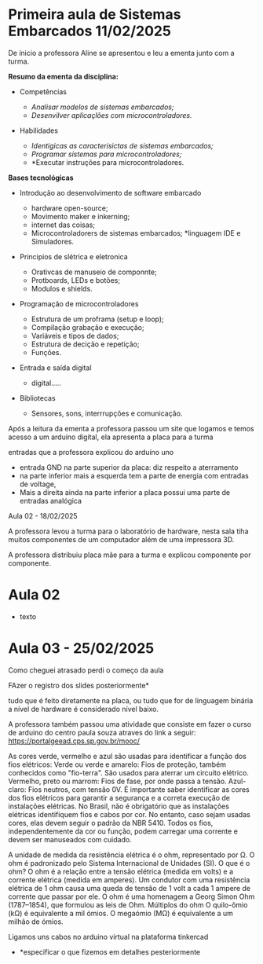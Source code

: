 # Primeira aula de Sistemas Embarcados 11/02/2025

De ínicio a professora Aline se apresentou e leu a ementa junto com a turma. 

**Resumo da ementa da disciplina:**

- Competências 

  * *Analisar modelos de sistemas embarcados;*
  * *Desenvilver aplicaçlões com microcontroladores.*

- Habilidades 

  * *Identigicas as caracterisictas de sistemas embarcados;*
  * *Programar sistemas para microcontroladores;*
  * *Executar instruções para microcontroladores.

**Bases tecnológicas**

- Introdução ao desenvolvimento de software embarcado
  * hardware open-source;
  * Movimento maker e inkerning;
  * internet das coisas;
  * Microcontroladorers de sistemas embarcados;
  *linguagem IDE e Simuladores.

 - Principios de slétrica e eletronica
   * Orativcas de manuseio de  componnte;
   * Protboards, LEDs e botões;
   * Modulos e shields.

- Programação de microcontroladores 

  * Estrutura de um proframa (setup e loop);
  * Compilação grabação e execução;
  * Variáveis e tipos de dados;
  * Estrutura de decição e repetição;
  * Funções.

- Entrada e saída digital
  * digital..... 


- Bibliotecas 
  * Sensores, sons, interrrupções e comunicação.

Após a leitura da ementa a professora passou um site que logamos e temos acesso a um arduíno digital, ela apresenta a placa para a turma 

entradas que a professora explicou do arduíno uno 

- entrada GND na parte superior da placa: diz respeito a aterramento
- na parte inferior mais a esquerda tem a parte de energia com entradas de voltage, 
- Mais a direita ainda na parte inferior a placa possui uma parte de entradas analógica 

Aula 02 - 18/02/2025 

A professora levou a turma para o laboratório de hardware, nesta sala tiha muitos componentes de um computador além de uma impressora 3D. 

A professora distribuiu placa mãe para a turma e explicou componente por componente. 

# Aula 02 

- texto 

# Aula 03 - 25/02/2025

Como cheguei atrasado perdi o começo da aula 

FAzer o registro dos slides posteriormente* 

tudo que é feito diretamente na placa, ou tudo que for de linguagem binária a nível de hardware é considerado nível baixo. 

A professora também passou uma atividade que consiste em fazer o curso de arduino do centro paula souza atraves do link a seguir: https://portalgeead.cps.sp.gov.br/mooc/

As cores verde, vermelho e azul são usadas para identificar a função dos fios elétricos: 
Verde ou verde e amarelo: Fios de proteção, também conhecidos como "fio-terra". São usados para aterrar um circuito elétrico. 
Vermelho, preto ou marrom: Fios de fase, por onde passa a tensão. 
Azul-claro: Fios neutros, com tensão 0V. 
É importante saber identificar as cores dos fios elétricos para garantir a segurança e a correta execução de instalações elétricas. 
No Brasil, não é obrigatório que as instalações elétricas identifiquem fios e cabos por cor. No entanto, caso sejam usadas cores, elas devem seguir o padrão da NBR 5410. 
Todos os fios, independentemente da cor ou função, podem carregar uma corrente e devem ser manuseados com cuidado. 

A unidade de medida da resistência elétrica é o ohm, representado por Ω. O ohm é padronizado pelo Sistema Internacional de Unidades (SI). 
O que é o ohm?
O ohm é a relação entre a tensão elétrica (medida em volts) e a corrente elétrica (medida em amperes). 
Um condutor com uma resistência elétrica de 1 ohm causa uma queda de tensão de 1 volt a cada 1 ampere de corrente que passar por ele. 
O ohm é uma homenagem a Georg Simon Ohm (1787–1854), que formulou as leis de Ohm. 
Múltiplos do ohm 
O quilo-ômio (kΩ) é equivalente a mil ómios.
O megaómio (MΩ) é equivalente a um milhão de ómios.

Ligamos uns cabos no arduino virtual na plataforma tinkercad 

- *especificar o que fizemos em detalhes pesteriormente 